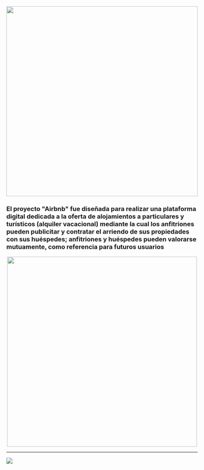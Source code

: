 <img align="center" width="100%"  height="500px" src="https://logodownload.org/wp-content/uploads/2016/10/airbnb-logo-0.png">

<h3> El proyecto "Airbnb" fue diseñada para realizar una plataforma digital dedicada a la oferta de alojamientos a particulares y turísticos (alquiler vacacional) mediante la cual los anfitriones pueden publicitar y contratar el arriendo de sus propiedades con sus huéspedes; anfitriones y huéspedes pueden valorarse mutuamente, como referencia para futuros usuarios</h3>

<p align="center" ><img width="500px" height="500px" align="center"src="https://media.tenor.com/td_EA9TfVnsAAAAC/room.gif"></p> 

<hr/>

<img align="center" src="https://res.cloudinary.com/desr2crlz/image/upload/v1698208753/paginaVista_cjonyr.png">
